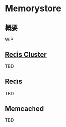 # Memorystore

## 概要

WIP

## [Redis Cluster](./redis/clusters/)

TBD

## Redis

TBD

## Memcached

TBD
